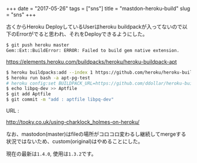 +++
date = "2017-05-26"
tags = ["sns"]
title = "mastdon-heroku-build"
slug = "sns"
+++

古くからHeroku DeployしているUserはheroku buildpackが入ってないので以下のErrorがでると思われ、それをDeployできるようにした。

```bash
$ git push heroku master
Gem::Ext::BuildError: ERROR: Failed to build gem native extension.
```

https://elements.heroku.com/buildpacks/heroku/heroku-buildpack-apt

```bash
$ heroku buildpacks:add --index 1 https://github.com/heroku/heroku-buildpack-apt
$ heroku run bash -a apt-pg-test
# heroku config:set BUILDPACK_URL=https://github.com/ddollar/heroku-buildpack-multi.git
$ echo libpq-dev >> Aptfile
$ git add Aptfile
$ git commit -m "add : aptfile libpq-dev"
```


URL :

http://tooky.co.uk/using-charklock_holmes-on-heroku/

なお、mastodon(master)はfileの場所がコロコロ変わるし継続してmergeする状況ではないため、custom(original)はやめることにした。

現在の最新は`1.4.0`, 使用は`1.3.2`です。


	  

